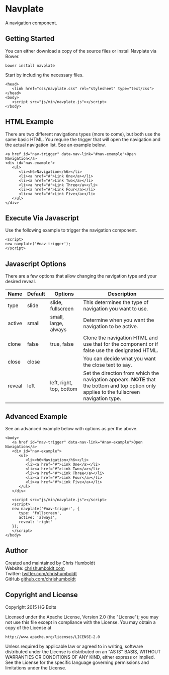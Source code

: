 # Navplate
A navigation component.

## Getting Started
You can either download a copy of the source files or install Navplate via Bower.

```
bower install navplate
```

Start by including the necessary files.

```
<head>
   <link href="css/navplate.css" rel="stylesheet" type="text/css">
</head>
<body>
   <script src="js/min/navplate.js"></script>
</body>
```

## HTML Example
There are two different navigations types (more to come), but both use the same basic HTML. You require the trigger that will open the navigation and the actual navigation list. See an example below.

```
<a href id="nav-trigger" data-nav-link="#nav-example">Open Navigation</a>
<div id="nav-example">
   <ul>
      <li><h6>Navigation</h6></li>
      <li><a href="#">Link One</a></li>
      <li><a href="#">Link Two</a></li>
      <li><a href="#">Link Three</a></li>
      <li><a href="#">Link Four</a></li>
      <li><a href="#">Link Five</a></li>
   </ul>
</div>
```

## Execute Via Javascript
Use the following example to trigger the navigation component.

```
<script>
new navplate('#nav-trigger');
</script>
```

## Javascript Options
There are a few options that allow changing the navigation type and your desired reveal.

Name | Default | Options | Description
---- | ---- | ---- | ----
type | slide | slide, fullscreen | This determines the type of navigation you want to use.
active | small | small, large, always | Determine when you want the navigation to be active.
clone | false | true, false | Clone the navigation HTML and use that for the component or if false use the designated HTML.
close | close | | You can decide what you want the close text to say.
reveal | left | left, right, top, bottom | Set the direction from which the navigation appears. **NOTE** that the bottom and top option only applies to the fullscreen navigation type.

## Advanced Example
See an advanced example below with options as per the above.

```
<body>
   <a href id="nav-trigger" data-nav-link="#nav-example">Open Navigation</a>
   <div id="nav-example">
      <ul>
         <li><h6>Navigation</h6></li>
         <li><a href="#">Link One</a></li>
         <li><a href="#">Link Two</a></li>
         <li><a href="#">Link Three</a></li>
         <li><a href="#">Link Four</a></li>
         <li><a href="#">Link Five</a></li>
      </ul>
   </div>

   <script src="js/min/navplate.js"></script>
   <script>
   new navplate('#nav-trigger', {
      type: 'fullscreen',
      active: 'always',
      reveal: 'right'
   });
   </script>
</body>
```

## Author
Created and maintained by Chris Humboldt<br>
Website: <a href="http://chrishumboldt.com/">chrishumboldt.com</a><br>
Twitter: <a href="https://twitter.com/chrishumboldt">twitter.com/chrishumboldt</a><br>
GitHub <a href="https://github.com/chrishumboldt">github.com/chrishumboldt</a><br>

## Copyright and License
Copyright 2015 HG Bolts

Licensed under the Apache License, Version 2.0 (the "License");
you may not use this file except in compliance with the License.
You may obtain a copy of the License at

    http://www.apache.org/licenses/LICENSE-2.0

Unless required by applicable law or agreed to in writing, software
distributed under the License is distributed on an "AS IS" BASIS,
WITHOUT WARRANTIES OR CONDITIONS OF ANY KIND, either express or implied.
See the License for the specific language governing permissions and
limitations under the License.
